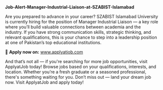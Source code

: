 **Job-Alert-Manager-Industrial-Liaison-at-SZABIST-Islamabad**

Are you prepared to advance in your career? SZABIST Islamabad University is currently hiring for the position of Manager Industrial Liaison — a key role where you’ll build valuable connections between academia and the industry.
If you have strong communication skills, strategic thinking, and relevant qualifications, this is your chance to step into a leadership position at one of Pakistan’s top educational institutions.

🔗 **Apply now on:** www.applyatjob.com

And that’s not all — if you're searching for more job opportunities, visit ApplyatJob today! Browse jobs based on your qualifications, interests, and location. Whether you’re a fresh graduate or a seasoned professional, there's something waiting for you.
Don’t miss out — land your dream job now. Visit ApplyatJob and apply today!
